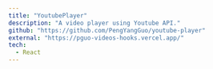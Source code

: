 ```yaml
---
title: "YoutubePlayer"
description: "A video player using Youtube API."
github: "https://github.com/PengYangGuo/youtube-player"
external: "https://pguo-videos-hooks.vercel.app/"
tech:
  - React
---
```

